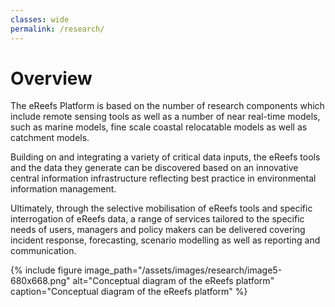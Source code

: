 ```yaml
---
classes: wide
permalink: /research/
---
```

# Overview

The eReefs Platform is based on the number of research components which include remote sensing tools as well as a number of near real-time models, such as marine models, fine scale coastal relocatable models as well as catchment models.

Building on and integrating a variety of critical data inputs, the eReefs tools and the data they generate can be discovered based on an innovative central information infrastructure reflecting best practice in environmental information management.

Ultimately, through the selective mobilisation of eReefs tools and specific interrogation of eReefs data, a range of services tailored to the specific needs of users, managers and policy makers can be delivered covering incident response, forecasting, scenario modelling as well as reporting and communication.

{% include figure image_path="/assets/images/research/image5-680x668.png" alt="Conceptual diagram of the eReefs platform" caption="Conceptual diagram of the eReefs platform" %}

